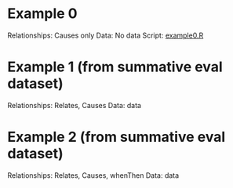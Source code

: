 # Example 0 
Relationships: Causes only
Data: No data
Script: [example0.R](examples/example0.R)

# Example 1 (from summative eval dataset)
Relationships: Relates, Causes
Data: data

# Example 2 (from summative eval dataset)
Relationships: Relates, Causes, whenThen 
Data: data
